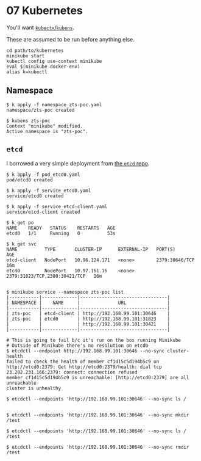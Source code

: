 # 07 Kubernetes

You'll want [`kubectx`/`kubens`](https://github.com/ahmetb/kubectx).

These are assumed to be run before anything else.
```shell-session
cd path/to/kubernetes
minikube start
kubectl config use-context minikube
eval $(minikube docker-env)
alias k=kubectl
```

## Namespace

```shell-session
$ k apply -f namespace_zts-poc.yaml
namespace/zts-poc created

$ kubens zts-poc
Context "minikube" modified.
Active namespace is "zts-poc".
```

## `etcd`

I borrowed a very simple deployment from [the `etcd` repo](https://github.com/etcd-io/etcd/blob/master/hack/kubernetes-deploy/etcd.yml).

```shell-session
$ k apply -f pod_etcd0.yaml
pod/etcd0 created

$ k apply -f service_etcd0.yaml
service/etcd0 created

$ k apply -f service_etcd-client.yaml
service/etcd-client created

$ k get po
NAME    READY   STATUS    RESTARTS   AGE
etcd0   1/1     Running   0          53s

$ k get svc
NAME          TYPE       CLUSTER-IP      EXTERNAL-IP   PORT(S)                         AGE
etcd-client   NodePort   10.96.124.171   <none>        2379:30646/TCP                  16m
etcd0         NodePort   10.97.161.16    <none>        2379:31823/TCP,2380:30421/TCP   16m


$ minikube service --namespace zts-poc list
|-----------|-------------|--------------------------------|
| NAMESPACE |    NAME     |              URL               |
|-----------|-------------|--------------------------------|
| zts-poc   | etcd-client | http://192.168.99.101:30646    |
| zts-poc   | etcd0       | http://192.168.99.101:31823    |
|           |             | http://192.168.99.101:30421    |
|-----------|-------------|--------------------------------|

# This is going to fail b/c it's run on the box running Minikube
# Outside of Minikube there's no resolution on etcd0
$ etcdctl --endpoint http://192.168.99.101:30646 --no-sync cluster-health
failed to check the health of member cf1d15c5d194b5c9 on http://etcd0:2379: Get http://etcd0:2379/health: dial tcp 23.202.231.166:2379: connect: connection refused
member cf1d15c5d194b5c9 is unreachable: [http://etcd0:2379] are all unreachable
cluster is unhealthy

$ etcdctl --endpoints 'http://192.168.99.101:30646' --no-sync ls / 


$ etcdctl --endpoints 'http://192.168.99.101:30646' --no-sync mkdir /test

$ etcdctl --endpoints 'http://192.168.99.101:30646' --no-sync ls / 
/test

$ etcdctl --endpoints 'http://192.168.99.101:30646' --no-sync rmdir /test 
```
